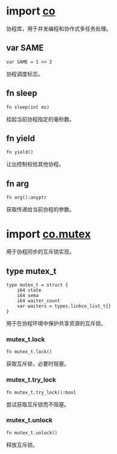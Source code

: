 # import [co](https://github.com/nature-lang/nature/tree/master/std/co/main.n)

协程库，用于并发编程和协作式多任务处理。

## var SAME

```
var SAME = 1 << 2
```

协程调度标志。

## fn sleep

```
fn sleep(int ms)
```

挂起当前协程指定的毫秒数。

## fn yield

```
fn yield()
```

让出控制权给其他协程。

## fn arg

```
fn arg():anyptr
```

获取传递给当前协程的参数。

# import [co.mutex](https://github.com/nature-lang/nature/tree/master/std/co/mutex.n)

用于协程同步的互斥锁实现。

## type mutex_t

```
type mutex_t = struct {
    i64 state
    i64 sema
    i64 waiter_count
    var waiters = types.linkco_list_t{}
}
```

用于在协程环境中保护共享资源的互斥锁。

### mutex_t.lock

```
fn mutex_t.lock()
```

获取互斥锁，必要时阻塞。

### mutex_t.try_lock

```
fn mutex_t.try_lock():bool
```

尝试获取互斥锁而不阻塞。

### mutex_t.unlock

```
fn mutex_t.unlock()
```

释放互斥锁。